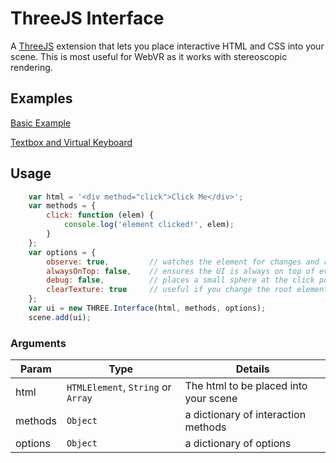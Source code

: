 # ThreeJS Interface

A [ThreeJS][three] extension that lets you place interactive HTML and CSS into your scene. This is most useful for WebVR 
as it works with stereoscopic rendering.

## Examples

[Basic Example](http://envokevr.github.io/three-interface/)

[Textbox and Virtual Keyboard](http://envokevr.github.io/three-interface/textbox.html)

## Usage

```javascript
    var html = '<div method="click">Click Me</div>';
    var methods = {
        click: function (elem) {
            console.log('element clicked!', elem);
        }
    };
    var options = {
        observe: true,         // watches the element for changes and re-renders (default true)
        alwaysOnTop: false,    // ensures the UI is always on top of everything in the scene (default false) 
        debug: false,          // places a small sphere at the click point (default false)
        clearTexture: true     // useful if you change the root element size to prevent intermittent stretching (default true)
    };
    var ui = new THREE.Interface(html, methods, options);
    scene.add(ui);
```

### Arguments

| Param | Type | Details |
| ----- | ---- | ------- |
| html  | `HTMLElement`, `String` or `Array` | The html to be placed into your scene
| methods | `Object` | a dictionary of interaction methods
| options | `Object` | a dictionary of options

[three]: http://threejs.org/
[css3d]: http://threejs.org/